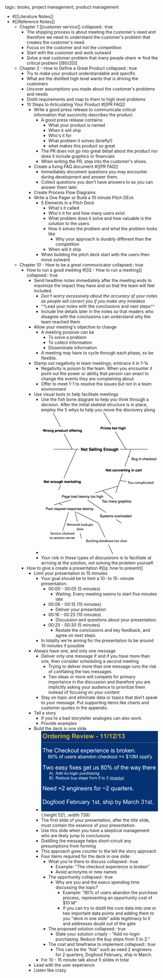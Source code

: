 tags:: books, project management, product management

- #[[Literature Notes]]
- #[[Reference Notes]]
	- Chapter 1 [[customer service]]
	  collapsed:: true
		- The shipping process is about meeting the customer's need and therefore we need to understand the customer's problem that creates the customer's need.
		- Focus on the customer and not the competition
		- Start with the customer and work outward
		- Solve a real customer problem that many people share => find the critical problem [[80/20]]
	- Chapter 2 - How to Define a Great Product
	  collapsed:: true
		- Try to make your product understandable and specific
		- What are the distilled high level wants that is driving the customers
		- Uncover assumptions you made about the customer's problems and needs
		- Distill requirements and map to them to high level problems
		- 10 Steps to Articulating Your Product #[[PR FAQ]]
			- Write a good press release to communicate critical information that succinctly describes the product
				- A good press release contains:
					- What your product is named
					- When it will ship
					- Who's it for
					- What problem it solves (briefly!)
					- what makes this product so great
				- The PR does not go into great detail about the product nor does it include graphics or financials
				- When writing the PR, step into the customer's shoes.
			- Create a living FAQ document #[[PR FAQ]]
				- Immediately document questions you may encounter during development and answer them.
				- Collect questions you don't have answers to so you can answer them later.
			- Create Process Flow Diagrams
			- Write a One Pager or Build a 10 minute Pitch DEck
				- 5 Elements in a Pitch Deck
					- What's it called
					- Who's it for and how many users exist
					- What problem does it solve and how valuable is the solution to the users
					- How it solves the problem and what the problem looks like
						- Why your approach is durably different than the competition
					- When will it ship
				- When building the pitch deck start with the users then move outward
	- Chapter 10 - How to be a great communicator
	  collapsed:: true
		- How to run a good meeting #[[Q - How to run a meeting]]
		  collapsed:: true
			- Send headline notes immediately after the meeting ends to maximize the impact they have and so that the team will feel included.
				- *Don't worry excessively about the accuracy of your notes as people will correct you if you make any mistakes*
				- ^^Lead your notes with the conclusions and next steps^^
				- Include the details later in the notes so that readers who disagree with the conclusions can understand why the team reached them
			- Allow your meeting's objective to change
				- A meeting purpose can be
					- To solve a problem
					- To collect information
					- Disseminate information
				- A meeting may have to cycle through each phase, so be flexible.
			- Stamp out negativity in team meetings; embrace it in 1-1s
				- Negativity is poison to the team. When you encounter it point out the power or ability that person can enact to change the events they are complaining about
				- Offer to meet 1-1 to resolve the issues but not in a team environment
			- Use visual tools to help facilitate meetings
				- Use the fish bone diagram to help you think through a decision. After the initial skeletal structure is in place, employ the 5 whys to help you move the discovery along
				- ![httpatomoreillycomsourceoreillyimages1296315.png](../assets/httpatomoreillycomsourceoreillyimages1296315_1659725002342_0.png)
				- Your role in these types of discussions is to facilitate at arriving at the solution, not solving the problem yourself.
		- How to give a create a presentation #[[q: how to present]]
			- Limit your presentation to 15 minutes
				- Your goal should be to limit a 10- to 15- minute presentation.
					- 00:00 - 00:05 (5 minutes)
						- Waiting. Every meeting seems to start five minutes late
					- 00:06 - 00:15 (10 minutes)
						- Deliver your presentation
					- 00:16 - 00:25 (10 minutes)
						- Discussion and questions about your presentation.
					- 00:25 - 00:30 (5 minutes)
						- Restate the conclusions and key feedback, and agree on next steps.
				- In totality we're aiming for the presentation to be around 10 minutes if possible
			- Always have one, and only one message
				- Deliver only one message if and if you have more than one, then consider scheduling a second meeting
					- Trying to deliver more than one message runs the risk of conflating the two messages
					- Two ideas or more will compete for primary importance in the discussion and therefore you are implicitly asking your audience to prioritize them instead of focusing on your content
				- Stay on topic and eliminate data or topics that don't speak to your message. Put supporting items like charts and customer quotes in the appendix.
			- Tell a story
				- If you're a bad storyteller analogies can also work.
				- Provide examples
			- Build the deck in one slide
				- ![image.png](../assets/image_1659733679307_0.png){:height 521, :width 739}
				- The first slide of your presentation, after the title slide, must contain the essence of your presentation.
				- Use this slide when you have a skeptical management who are likely jump to conclusions
				- Distilling the message helps short-circuit any presumptions from forming
				- This approach goes counter to the tell the story approach
				- Four items required for the deck in one slide:
					- What you're there to discuss
					  collapsed:: true
						- Example: "The checkout experience is broken"
						- Avoid acronyms or new names
					- The opportunity
					  collapsed:: true
						- Why are you and the execs spending time discussing the topic?
							- Example: "80% of users abandon the purchase process, representing an opportunity cost of $10 M"
							- If you can try to distill the core data into one or two important data points and adding them to you "deck in one slide"  adds legitimacy to it and addresses doubt out of the gate
					- The proposed solution
					  collapsed:: true
						- State your solution crisply - "Add no-login purchasing. Reduce the buy steps from 5 to 2."
					- The cost and timeframe to implement
					  collapsed:: true
						- This can be the "Ask" such as need 2 engineers for 2 quarters, Dogfood February, ship in March.
				- For 10 - 15 minute talk about 5 slides in total
			- Lead with the user experience
			- Listen like crazy